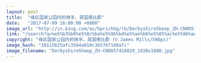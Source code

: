 ```yaml
---
layout: post
title:  "峰区国家公园内的绵羊，英国德比郡"
date:   "2017-07-09 16:00:00 +0800"
image_url: "http://cn.bing.com/az/hprichbg/rb/DerbyshireSheep_ZH-CN8057416029_1920x1080.jpg"
link: "/search?q=%e5%b3%b0%e5%8c%ba%e5%9b%bd%e5%ae%b6%e5%85%ac%e5%9b%ad&form=hpcapt&mkt=zh-cn"
copyright: "峰区国家公园内的绵羊，英国德比郡 (© James Mills/500px)"
image_hash: "10115625afc35b4a019c365767160a7c"
image_filename: "DerbyshireSheep_ZH-CN8057416029_1920x1080.jpg"
---
```

